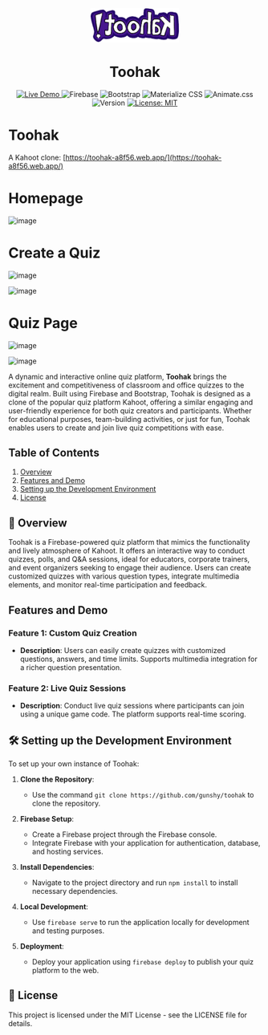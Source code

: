 <div align="center">
    <img width="35%" src="./public/images/logo.png">
    <h1>Toohak</h1>
    <a href="https://toohak-a8f56.web.app/">
        <img alt="Live Demo" src="https://img.shields.io/badge/demo-online-green.svg">
    </a>
    <img alt="Firebase" src="https://img.shields.io/badge/Firebase-ffca28?style=flat&logo=firebase&logoColor=black">
    <img alt="Bootstrap" src="https://img.shields.io/badge/Bootstrap-7952B3?style=flat&logo=bootstrap&logoColor=white">
    <img alt="Materialize CSS" src="https://img.shields.io/badge/Materialize_CSS-0081CB?style=flat&logo=materialize-css&logoColor=white">
    <img alt="Animate.css" src="https://img.shields.io/badge/Animate.css-3E2723?style=flat&logo=css3&logoColor=white">
    <img alt="Version" src="https://img.shields.io/badge/version-1.0.0-blue.svg">
    <a href="https://opensource.org/licenses/MIT">
        <img alt="License: MIT" src="https://img.shields.io/badge/License-MIT-yellow.svg">
    </a>
</div>

# Toohak

A Kahoot clone: [https://toohak-a8f56.web.app/](https://toohak-a8f56.web.app/)

# Homepage
![image](https://github.com/gunshycs/Toohak/assets/70672556/082b6e93-f090-467c-811e-2d0f85aa2890)

# Create a Quiz
![image](https://github.com/gunshycs/Toohak/assets/70672556/bbf7b8a8-fa47-41d1-bc0a-3b5e13796770)

![image](https://github.com/gunshycs/Toohak/assets/70672556/91460923-1c28-4200-9839-cb761c1a00c9)

# Quiz Page
![image](https://github.com/gunshycs/Toohak/assets/70672556/ae77b330-7faf-4470-b4c2-fb940179be71)

![image](https://github.com/gunshycs/Toohak/assets/70672556/b5520f94-5e69-4789-a352-bd06c92c7487)






A dynamic and interactive online quiz platform, **Toohak** brings the excitement and competitiveness of classroom and office quizzes to the digital realm. Built using Firebase and Bootstrap, Toohak is designed as a clone of the popular quiz platform Kahoot, offering a similar engaging and user-friendly experience for both quiz creators and participants. Whether for educational purposes, team-building activities, or just for fun, Toohak enables users to create and join live quiz competitions with ease.

## Table of Contents

1. [Overview](#-overview)
2. [Features and Demo](#features-and-demo)
3. [Setting up the Development Environment](#%EF%B8%8F-setting-up-the-development-environment)
4. [License](#-license)

## 🌟 Overview

Toohak is a Firebase-powered quiz platform that mimics the functionality and lively atmosphere of Kahoot. It offers an interactive way to conduct quizzes, polls, and Q&A sessions, ideal for educators, corporate trainers, and event organizers seeking to engage their audience. Users can create customized quizzes with various question types, integrate multimedia elements, and monitor real-time participation and feedback.

## **Features and Demo**

### Feature 1: Custom Quiz Creation

- **Description**: Users can easily create quizzes with customized questions, answers, and time limits. Supports multimedia integration for a richer question presentation.

### Feature 2: Live Quiz Sessions

- **Description**: Conduct live quiz sessions where participants can join using a unique game code. The platform supports real-time scoring.

## 🛠️ Setting up the Development Environment

To set up your own instance of Toohak:

1. **Clone the Repository**:

   - Use the command `git clone https://github.com/gunshy/toohak` to clone the repository.

2. **Firebase Setup**:

   - Create a Firebase project through the Firebase console.
   - Integrate Firebase with your application for authentication, database, and hosting services.

3. **Install Dependencies**:

   - Navigate to the project directory and run `npm install` to install necessary dependencies.

4. **Local Development**:

   - Use `firebase serve` to run the application locally for development and testing purposes.

5. **Deployment**:
   - Deploy your application using `firebase deploy` to publish your quiz platform to the web.

## 📄 License

This project is licensed under the MIT License - see the LICENSE file for details.
